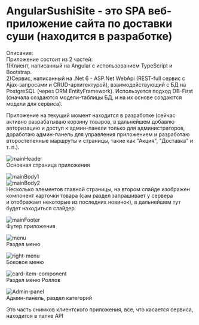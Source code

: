 # AngularSushiSite - это SPA веб-приложение сайта по доставки суши (находится в разработке)  
Описание:  
Приложение состоит из 2 частей:  
1)Клиент, написанный на Angular с использованием TypeScript и Bootstrap.  
2)Сервис, написанный на .Net 6 - ASP.Net WebApi (REST-full сервис с Ajax-запросами и CRUD-архитектурой), взаимодействующий с 
БД на PostgreSQL (через ORM EntityFramework). Используется подход DB-First (сначала создаются модели-таблицы БД, и на их основе 
создаются модели для сервиса).  
  
Приложение на текущий момент находится в разработке (сейчас активно разрабатываю корзину товаров, в дальнейшем добавлю авторизацию 
и доступ к админ-панели только для администраторов, доработаю админ-панель для управления приложением 
и разработаю второстепенные маршруты и страницы, такие как "Акция", "Доставка" и т. п.).  
  
![mainHeader](https://github.com/BlurTrash/AngularSushiSite/assets/69421015/87e296fc-c74f-4219-a103-98e63f63a8b1)  
Основная страница приложения 
  
![mainBody1](https://github.com/BlurTrash/AngularSushiSite/assets/69421015/3088e288-a366-4025-916f-a5f5de6762f1)   
![mainBody2](https://github.com/BlurTrash/AngularSushiSite/assets/69421015/d2c8a44d-96d0-4843-9cb8-ca9298977f43)  
Несколько элементов главной страницы, на втором слайде изображен компонент карточки товара (сам раздел запрашивает у сервера  
и отображает некоторые из последних новинок), в дальнейшем тут будет находиться слайдер.  

![mainFooter](https://github.com/BlurTrash/AngularSushiSite/assets/69421015/b95086a1-6466-4201-bc77-9370be7557e5)  
Футер приложения
  
![menu](https://github.com/BlurTrash/AngularSushiSite/assets/69421015/fd27308b-4e47-4276-afdb-d6041b56ac0e)  
Раздел меню  
  
![right-menu](https://github.com/BlurTrash/AngularSushiSite/assets/69421015/cda08299-98af-41e5-9665-958dd47028ab)  
Боковое меню  
  
![card-item-component](https://github.com/BlurTrash/AngularSushiSite/assets/69421015/a9f17146-0553-4341-a5cb-ce9b4e07596c)  
Раздел меню Роллов  
  
![Admin-panel](https://github.com/BlurTrash/AngularSushiSite/assets/69421015/a5b79df0-f68a-43f2-92f5-4c863afde224)  
Админ-панель, раздел категорий    
  
Это часть снимков клиентского приложения, все, что касается сервиса, находится в папке API  
